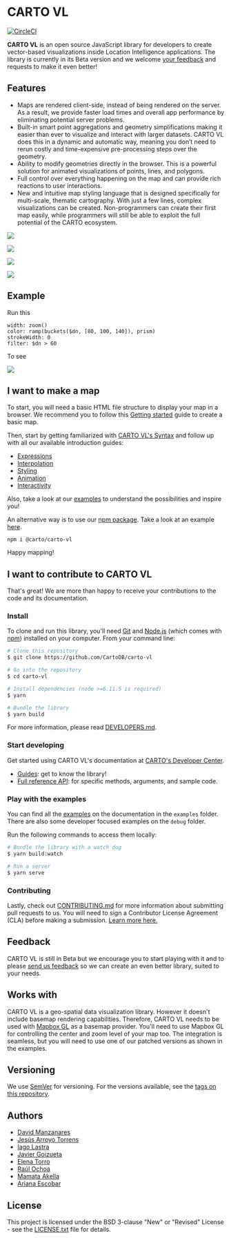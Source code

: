 # **CARTO VL**

[![CircleCI](https://circleci.com/gh/CartoDB/carto-vl.svg?style=svg)](https://circleci.com/gh/CartoDB/carto-vl)

**CARTO VL** is an open source JavaScript library for developers to create vector-based visualizations inside Location Intelligence applications.
The library is currently in its Beta version and we welcome [your feedback](https://github.com/CartoDB/carto-vl/issues) and requests to make it even better!

## Features

- Maps are rendered client-side, instead of being rendered on the server. As a result, we provide faster load times and overall app performance by eliminating potential server problems.
- Built-in smart point aggregations and geometry simplifications making it easier than ever to visualize and interact with larger datasets. CARTO VL does this in a dynamic and automatic way, meaning you don’t need to rerun costly and time-expensive pre-processing steps over the geometry.
- Ability to modify geometries directly in the browser. This is a powerful solution for animated visualizations of points, lines, and polygons.
- Full control over everything happening on the map and can provide rich reactions to user interactions.
- New and intuitive map styling language that is designed specifically for multi-scale, thematic cartography. With just a few lines, complex visualizations can be created. Non-programmers can create their first map easily, while programmers will still be able to exploit the full potential of the CARTO ecosystem.

![](https://carto.com/blog/img/posts/2018/2018-05-21-carto-vl-vector-library/interpolated-lines.82265604.gif)

![](https://carto.com/blog/img/posts/2018/2018-05-21-carto-vl-vector-library/interactivity.44cada98.gif)

![](https://carto.com/blog/img/posts/2018/2018-05-21-carto-vl-vector-library/polygon-animation.bf485125.gif)

![](https://carto.com/blog/img/posts/2018/2018-05-21-carto-vl-vector-library/line-animation.c9c09239.gif)

## Example

Run this

```
width: zoom()
color: ramp(buckets($dn, [80, 100, 140]), prism)
strokeWidth: 0
filter: $dn > 60
```

To see

![](https://raw.githubusercontent.com/CartoDB/carto-vl/master/docs/images/map-example.png)

## I want to make a map

To start, you will need a basic HTML file structure to display your map in a browser. We recommend you to follow this [Getting started](https://carto.com/developers/carto-vl/guides/getting-started/) guide to create a basic map.

Then, start by getting familiarized with [CARTO VL's Syntax](https://carto.com/developers/carto-vl/guides/the-basics-of-syntax/) and follow up with all our available introduction guides:

- [Expressions](https://carto.com/developers/carto-vl/guides/introduction-to-expressions/)
- [Interpolation](https://carto.com/developers/carto-vl/guides/introduction-to-interpolation/)
- [Styling](https://carto.com/developers/carto-vl/guides/introduction-to-styling/)
- [Animation](https://carto.com/developers/carto-vl/guides/introduction-to-animation/)
- [Interactivity](https://carto.com/developers/carto-vl/guides/introduction-to-interactivity/)

Also, take a look at our [examples](https://carto.com/developers/carto-vl/examples/) to understand the possibilities and inspire you!

An alternative way is to use our [npm package](https://www.npmjs.com/package/@carto/carto-vl). Take a look at an example [here](https://github.com/CartoDB/carto-vl-webpack-demo
).

```
npm i @carto/carto-vl
```

Happy mapping!

## I want to contribute to CARTO VL

That's great! We are more than happy to receive your contributions to the code and its documentation.

### Install

To clone and run this library, you'll need [Git](https://git-scm.com) and [Node.js](https://nodejs.org/en/download/) (which comes with [npm](http://npmjs.com)) installed on your computer. From your command line:

```bash
# Clone this repository
$ git clone https://github.com/CartoDB/carto-vl

# Go into the repository
$ cd carto-vl

# Install dependencies (node >=6.11.5 is required)
$ yarn

# Bundle the library
$ yarn build
```

For more information, please read [DEVELOPERS.md](https://github.com/CartoDB/carto-vl/blob/master/DEVELOPERS.md).

### Start developing

Get started using CARTO VL's documentation at [CARTO's Developer Center](https://carto.com/developers/carto-vl/).

 - [Guides](https://carto.com/developers/carto-vl/guides/): get to know the library!
 - [Full reference API](https://carto.com/developers/carto-vl/reference/): for specific methods, arguments, and sample code.

### Play with the examples

You can find all the [examples](https://carto.com/developers/carto-vl/examples/) on the documentation in the `examples` folder. There are also some developer focused examples on the `debug` folder.

Run the following commands to access them locally:

```bash
# Bundle the library with a watch dog
$ yarn build:watch

# Run a server
$ yarn serve
```

### Contributing

Lastly, check out [CONTRIBUTING.md](https://github.com/CartoDB/carto-vl/blob/master/CONTRIBUTING.md) for more information about submitting pull requests to us. You will need to sign a Contributor License Agreement (CLA) before making a submission. [Learn more here.](https://carto.com/contributions/)

## <a name="feedback">Feedback</a>

CARTO VL is still in Beta but we encourage you to start playing with it and to please [send us feedback](URL) so we can create an even better library, suited to your needs.

## Works with

CARTO VL is a geo-spatial data visualization library. However it doesn't include basemap rendering capabilities. Therefore, CARTO VL needs to be used with [Mapbox GL](https://github.com/mapbox/mapbox-gl-js) as a basemap provider. You'll need to use Mapbox GL for controlling the center and zoom level of your map too. The integration is seamless, but you will need to use one of our patched versions as shown in the examples.

## Versioning

We use [SemVer](http://semver.org/) for versioning. For the versions available, see the [tags on this repository](https://github.com/CartoDB/carto-vl/tags).

## Authors

- [David Manzanares](https://github.com/davidmanzanares)
- [Jesús Arroyo Torrens](https://github.com/Jesus89)
- [Iago Lastra](https://github.com/IagoLast)
- [Javier Goizueta](https://github.com/jgoizueta)
- [Elena Torro](https://github.com/elenatorro)
- [Raúl Ochoa](https://github.com/rochoa)
- [Mamata Akella](https://github.com/makella)
- [Ariana Escobar](https://github.com/arianaescobar)

## License

This project is licensed under the BSD 3-clause "New" or "Revised" License - see the [LICENSE.txt](LICENSE.txt) file for details.
